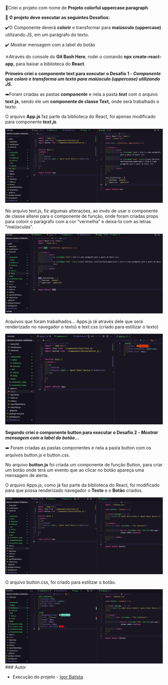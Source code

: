 📌Criei o projeto com nome de **Projeto colorful uppercase paragraph**. 

🔴 **O projeto deve executar as seguintes Desafios:**

 ✔️O Componente deverá **colorir** e transformar para **maiúsculo (uppercase)** utilizando JS, em um parágrafo do texto.

✔️ Mostrar mensagem com a label do botão

✳️Através do console do **Git Bash Here**, rodei o comando **npx create-react-app**, para baixar a biblioteca do **React**.

**Primeiro criei o componente text para executar o Desafio 1 - *Componente que colore e transforma um texto para maiúsculo (uppercase) utilizando JS.***

➡️Foram criadas as pastas ***componente*** e nela a pasta ***text*** com o arquivo **text.js**, sendo ele um **componente de classe Text,** onde será trabalhado o texto. 

O arquivo **App.js** faz parte da biblioteca do React, foi apenas modificado para componente ***text.js***.

<img src="./src/image/Screenshot_1.png">

No arquivo text.js, fiz algumas alterações, ao invés de usar o componente de classe alterei para o componente de função, onde foram criadas props para colorir o parágrafo com a  cor “vermelha” e deixa-lo com as letras “maiúsculas”.

<img src="./src/image/Screenshot_2.png">

Arquivos que foram trabalhados… Apps.js (é através dele que será renderizado no navegador o texto) e text.css (criado para estilizar o texto)

<img src="./src/image/Screenshot_3.png">

**Segundo criei o componente button para executar o Desafio 2 - *Mostrar mensagem com a label do botão…***

➡️ Foram criadas as pastas componentes e nela a pasta button com os arquivos button.js e button.css.

No arquivo **button.js** foi criada um componente de função Button, para criar um botão onde terá um evento que ao clicar no botão apareça uma mensagem de alerta.

O arquivo Apps.js, como já faz parte da biblioteca do React, foi modificado para que possa renderizado navegador o **Texto** e o **Botão** criados.

<img src="./src/image/Screenshot_4.png">

O arquivo button.css, foi criado para estilizar o botão.

<img src="./src/image/Screenshot_5.png">
### Autor

- Execução do projeto - [Igor Batista](https://github.com/igor-batista-pereira)